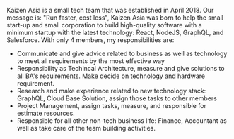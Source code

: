 Kaizen Asia is a small tech team that was established in April 2018. Our message is: "Run faster, cost less", Kaizen Asia was born to help the small start-up and small corporation to build high-quality software with a minimum startup with the latest technology: React, NodeJS, GraphQL, and Salesforce. With only 4 members, my responsibilities are:
- Communicate and give advice related to business as well as technology to meet all requirements by the most effective way
- Responsibility as Techincal Architecture, measure and give solutions to all BA's requirements. Make decide on technology and hardware requirement.
- Research and make experience related to new technology stack: GraphQL, Cloud Base Solution, assign those tasks to other members
- Project Management, assign tasks, measure, and responsible for estimate resources.
- Responsible for all other non-tech business life: Finance, Accountant as well as take care of the team building activities.